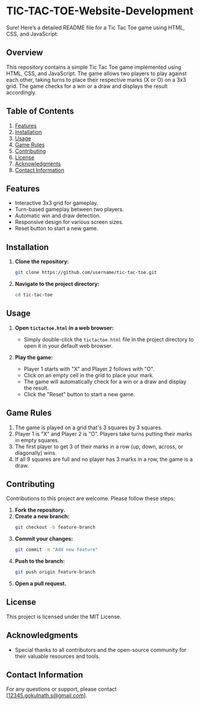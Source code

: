 # TIC-TAC-TOE-Website-Development

Sure! Here’s a detailed README file for a Tic Tac Toe game using HTML, CSS, and JavaScript:



## Overview

This repository contains a simple Tic Tac Toe game implemented using HTML, CSS, and JavaScript. The game allows two players to play against each other, taking turns to place their respective marks (X or O) on a 3x3 grid. The game checks for a win or a draw and displays the result accordingly.

## Table of Contents
1. [Features](#features)
2. [Installation](#installation)
3. [Usage](#usage)
4. [Game Rules](#game-rules)
5. [Contributing](#contributing)
6. [License](#license)
7. [Acknowledgments](#acknowledgments)
8. [Contact Information](#contact-information)

## Features

- Interactive 3x3 grid for gameplay.
- Turn-based gameplay between two players.
- Automatic win and draw detection.
- Responsive design for various screen sizes.
- Reset button to start a new game.

## Installation

1. **Clone the repository:**
    ```bash
    git clone https://github.com/username/tic-tac-toe.git
    ```
2. **Navigate to the project directory:**
    ```bash
    cd tic-tac-toe
    ```

## Usage

1. **Open `tictactoe.html` in a web browser:**
    - Simply double-click the `tictactoe.html` file in the project directory to open it in your default web browser.

2. **Play the game:**
    - Player 1 starts with "X" and Player 2 follows with "O".
    - Click on an empty cell in the grid to place your mark.
    - The game will automatically check for a win or a draw and display the result.
    - Click the "Reset" button to start a new game.

## Game Rules

1. The game is played on a grid that's 3 squares by 3 squares.
2. Player 1 is "X" and Player 2 is "O". Players take turns putting their marks in empty squares.
3. The first player to get 3 of their marks in a row (up, down, across, or diagonally) wins.
4. If all 9 squares are full and no player has 3 marks in a row, the game is a draw.

## Contributing

Contributions to this project are welcome. Please follow these steps:

1. **Fork the repository.**
2. **Create a new branch:**
    ```bash
    git checkout -b feature-branch
    ```
3. **Commit your changes:**
    ```bash
    git commit -m "Add new feature"
    ```
4. **Push to the branch:**
    ```bash
    git push origin feature-branch
    ```
5. **Open a pull request.**

## License

This project is licensed under the MIT License.

## Acknowledgments

- Special thanks to all contributors and the open-source community for their valuable resources and tools.

## Contact Information

For any questions or support, please contact [12345.gokulnath.s@gmail.com].

